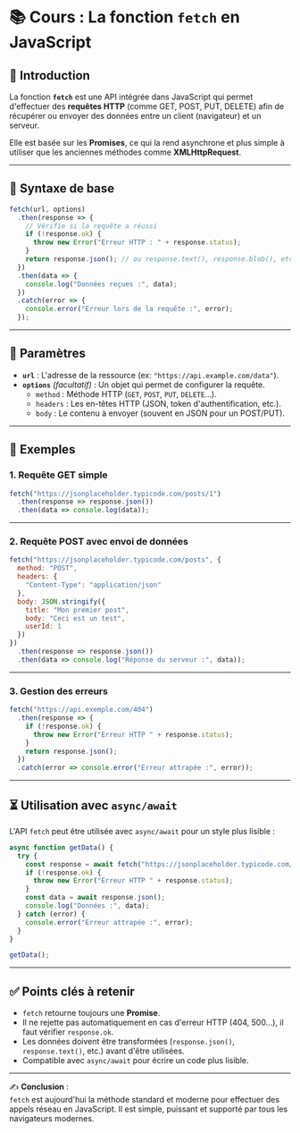 # 📚 Cours : La fonction `fetch` en JavaScript

## 🚀 Introduction

La fonction **`fetch`** est une API intégrée dans JavaScript qui permet
d'effectuer des **requêtes HTTP** (comme GET, POST, PUT, DELETE) afin de
récupérer ou envoyer des données entre un client (navigateur) et un
serveur.

Elle est basée sur les **Promises**, ce qui la rend asynchrone et plus
simple à utiliser que les anciennes méthodes comme **XMLHttpRequest**.

------------------------------------------------------------------------

## 📌 Syntaxe de base

``` javascript
fetch(url, options)
  .then(response => {
    // Vérifie si la requête a réussi
    if (!response.ok) {
      throw new Error("Erreur HTTP : " + response.status);
    }
    return response.json(); // ou response.text(), response.blob(), etc.
  })
  .then(data => {
    console.log("Données reçues :", data);
  })
  .catch(error => {
    console.error("Erreur lors de la requête :", error);
  });
```

------------------------------------------------------------------------

## 🔑 Paramètres

-   **`url`** : L'adresse de la ressource (ex:
    `"https://api.example.com/data"`).
-   **`options`** *(facultatif)* : Un objet qui permet de configurer la
    requête.
    -   `method` : Méthode HTTP (`GET`, `POST`, `PUT`, `DELETE`...).
    -   `headers` : Les en-têtes HTTP (JSON, token d'authentification,
        etc.).
    -   `body` : Le contenu à envoyer (souvent en JSON pour un
        POST/PUT).

------------------------------------------------------------------------

## 📖 Exemples

### 1. Requête GET simple

``` javascript
fetch("https://jsonplaceholder.typicode.com/posts/1")
  .then(response => response.json())
  .then(data => console.log(data));
```

------------------------------------------------------------------------

### 2. Requête POST avec envoi de données

``` javascript
fetch("https://jsonplaceholder.typicode.com/posts", {
  method: "POST",
  headers: {
    "Content-Type": "application/json"
  },
  body: JSON.stringify({
    title: "Mon premier post",
    body: "Ceci est un test",
    userId: 1
  })
})
  .then(response => response.json())
  .then(data => console.log("Réponse du serveur :", data));
```

------------------------------------------------------------------------

### 3. Gestion des erreurs

``` javascript
fetch("https://api.exemple.com/404")
  .then(response => {
    if (!response.ok) {
      throw new Error("Erreur HTTP " + response.status);
    }
    return response.json();
  })
  .catch(error => console.error("Erreur attrapée :", error));
```

------------------------------------------------------------------------

## ⏳ Utilisation avec `async/await`

L'API `fetch` peut être utilisée avec `async/await` pour un style plus
lisible :

``` javascript
async function getData() {
  try {
    const response = await fetch("https://jsonplaceholder.typicode.com/posts/1");
    if (!response.ok) {
      throw new Error("Erreur HTTP " + response.status);
    }
    const data = await response.json();
    console.log("Données :", data);
  } catch (error) {
    console.error("Erreur attrapée :", error);
  }
}

getData();
```

------------------------------------------------------------------------

## ✅ Points clés à retenir

-   `fetch` retourne toujours une **Promise**.
-   Il ne rejette pas automatiquement en cas d'erreur HTTP (404,
    500...), il faut vérifier `response.ok`.
-   Les données doivent être transformées (`response.json()`,
    `response.text()`, etc.) avant d'être utilisées.
-   Compatible avec `async/await` pour écrire un code plus lisible.

------------------------------------------------------------------------

✍️ **Conclusion** :\
`fetch` est aujourd'hui la méthode standard et moderne pour effectuer
des appels réseau en JavaScript. Il est simple, puissant et supporté par
tous les navigateurs modernes.
